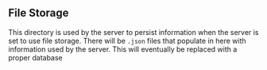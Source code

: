## File Storage

This directory is used by the server to persist information when the server is set to use file storage.
There will be `.json` files that populate in here with information used by the server.
This will eventually be replaced with a proper database
